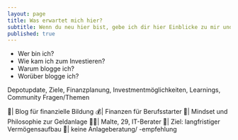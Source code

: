 ```yaml
---
layout: page
title: Was erwartet mich hier?
subtitle: Wenn du neu hier bist, gebe ich dir hier Einblicke zu mir und den behandelten Themen.
published: true
---
```



- Wer bin ich?
- Wie kam ich zum Investieren?
- Warum blogge ich?
- Worüber blogge ich?
	
Depotupdate, Ziele, Finanzplanung, Investmentmöglichkeiten, Learnings, Community Fragen/Themen

📖| Blog für finanzielle Bildung
💰| Finanzen für Berufsstarter
🚀| Mindset und Philosophie zur Geldanlage
🧑‍💻| Malte, 29, IT-Berater
🎯| Ziel: langfristiger Vermögensaufbau
🛑| keine Anlageberatung/ -empfehlung
